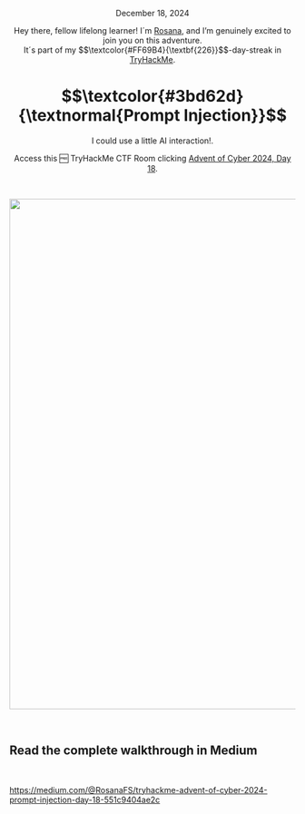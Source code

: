 <p align="center">December 18, 2024</p>
<p align="center">Hey there, fellow lifelong learner! I´m <a href="https://www.linkedin.com/in/rosanafssantos/">Rosana</a>, and I’m genuinely excited to join you on this adventure.<br>
It´s part of my $$\textcolor{#FF69B4}{\textbf{226}}$$-day-streak in  <a href="https://tryhackme.com">TryHackMe</a>.</p>

<h1 align="center">
  $$\textcolor{#3bd62d}{\textnormal{Prompt Injection}}$$
</h1>
<p align="center">I could use a little AI interaction!.</p>
<p align="center">Access this 🆓 TryHackMe CTF Room clicking <a href="https://tryhackme.com/r/room/adventofcyber2024">Advent of Cyber 2024, Day 18</a>.</p><br>
<p align="center">
  <img width="900px" src="https://github.com/user-attachments/assets/99d2f365-659c-4260-9971-af4168000ab0">
</p>


<br>

<h2>Read the complete walkthrough in Medium</h2>
<br>


https://medium.com/@RosanaFS/tryhackme-advent-of-cyber-2024-prompt-injection-day-18-551c9404ae2c
